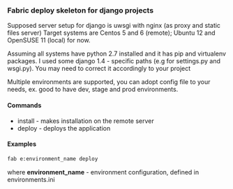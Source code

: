 ### Fabric deploy skeleton for django projects

Supposed server setup for django is uwsgi with nginx (as proxy and static files server)
Target systems are Centos 5 and 6 (remote); Ubuntu 12 and OpenSUSE 11 (local) for now.

Assuming all systems have python 2.7 installed and it has pip and virtualenv packages.
I used some django 1.4 - specific paths (e.g for settings.py and wsgi.py). You may need to correct it accordingly
to your project

Multiple environments are supported, you can adopt config file to your needs, ex. good to have dev, stage and prod environments.

#### Commands

* install - makes installation on the remote server
* deploy - deploys the application

#### Examples
```bash
fab e:environment_name deploy
```
where **environment_name** - environment configuration, defined in environments.ini